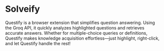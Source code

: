 # Solveify
Questify is a browser extension that simplifies question answering. Using the Groq API, it quickly analyzes highlighted questions and retrieves accurate answers. Whether for multiple-choice queries or definitions, Questify makes knowledge acquisition effortless—just highlight, right-click, and let Questify handle the rest!
